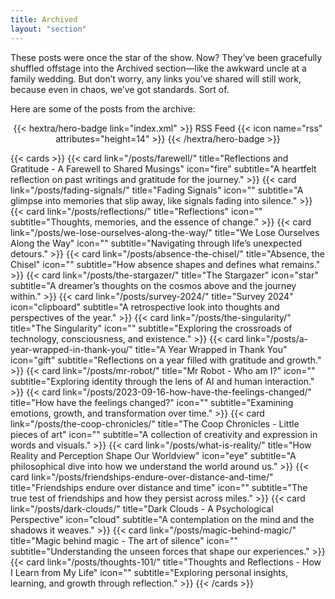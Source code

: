 ```yaml
---
title: Archived
layout: "section"
---
```


These posts were once the star of the show. Now? They’ve been gracefully shuffled offstage into the Archived section—like the awkward uncle at a family wedding. But don’t worry, any links you’ve shared will still work, because even in chaos, we’ve got standards. Sort of.

Here are some of the posts from the archive:

<div style="text-align: center; margin-top: 1em;">
{{< hextra/hero-badge link="index.xml" >}}
  <span>RSS Feed</span>
  {{< icon name="rss" attributes="height=14" >}}
{{< /hextra/hero-badge >}}
</div>

{{< cards >}}
{{< card link="/posts/farewell/" title="Reflections and Gratitude - A Farewell to Shared Musings" icon="fire" subtitle="A heartfelt reflection on past writings and gratitude for the journey." >}}
{{< card link="/posts/fading-signals/" title="Fading Signals" icon="" subtitle="A glimpse into memories that slip away, like signals fading into silence." >}}
{{< card link="/posts/reflections/" title="Reflections" icon="" subtitle="Thoughts, memories, and the essence of change." >}}
{{< card link="/posts/we-lose-ourselves-along-the-way/" title="We Lose Ourselves Along the Way" icon="" subtitle="Navigating through life’s unexpected detours." >}}
{{< card link="/posts/absence-the-chisel/" title="Absence, the Chisel" icon="" subtitle="How absence shapes and defines what remains." >}}
{{< card link="/posts/the-stargazer/" title="The Stargazer" icon="star" subtitle="A dreamer’s thoughts on the cosmos above and the journey within." >}}
{{< card link="/posts/survey-2024/" title="Survey 2024" icon="clipboard" subtitle="A retrospective look into thoughts and perspectives of the year." >}}
{{< card link="/posts/the-singularity/" title="The Singularity" icon="" subtitle="Exploring the crossroads of technology, consciousness, and existence." >}}
{{< card link="/posts/a-year-wrapped-in-thank-you/" title="A Year Wrapped in Thank You" icon="gift" subtitle="Reflections on a year filled with gratitude and growth." >}}
{{< card link="/posts/mr-robot/" title="Mr Robot - Who am I?" icon="" subtitle="Exploring identity through the lens of AI and human interaction." >}}
{{< card link="/posts/2023-09-16-how-have-the-feelings-changed/" title="How have the feelings changed?" icon="" subtitle="Examining emotions, growth, and transformation over time." >}}
{{< card link="/posts/the-coop-chronicles/" title="The Coop Chronicles - Little pieces of art" icon="" subtitle="A collection of creativity and expression in words and visuals." >}}
{{< card link="/posts/what-is-reality/" title="How Reality and Perception Shape Our Worldview" icon="eye" subtitle="A philosophical dive into how we understand the world around us." >}}
{{< card link="/posts/friendships-endure-over-distance-and-time/" title="Friendships endure over distance and time" icon="" subtitle="The true test of friendships and how they persist across miles." >}}
{{< card link="/posts/dark-clouds/" title="Dark Clouds - A Psychological Perspective" icon="cloud" subtitle="A contemplation on the mind and the shadows it weaves." >}}
{{< card link="/posts/magic-behind-magic/" title="Magic behind magic - The art of silence" icon="" subtitle="Understanding the unseen forces that shape our experiences." >}}
{{< card link="/posts/thoughts-101/" title="Thoughts and Reflections - How I Learn from My Life" icon="" subtitle="Exploring personal insights, learning, and growth through reflection." >}}
{{< /cards >}}



